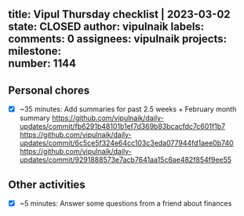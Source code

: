 title:	Vipul Thursday checklist | 2023-03-02
state:	CLOSED
author:	vipulnaik
labels:	
comments:	0
assignees:	vipulnaik
projects:	
milestone:	
number:	1144
--
## Personal chores

- [x] ~35 minutes: Add summaries for past 2.5 weeks + February month summary https://github.com/vipulnaik/daily-updates/commit/fb6291b48101b1ef7d369b83bcacfdc7c601f1b7 https://github.com/vipulnaik/daily-updates/commit/6c5ce5f324e64cc103c3eda077944fd1aee0b740 https://github.com/vipulnaik/daily-updates/commit/9291888573e7acb7641aa15c6ae482f854f9ee55

## Other activities

- [x] ~5 minutes: Answer some questions from a friend about finances
